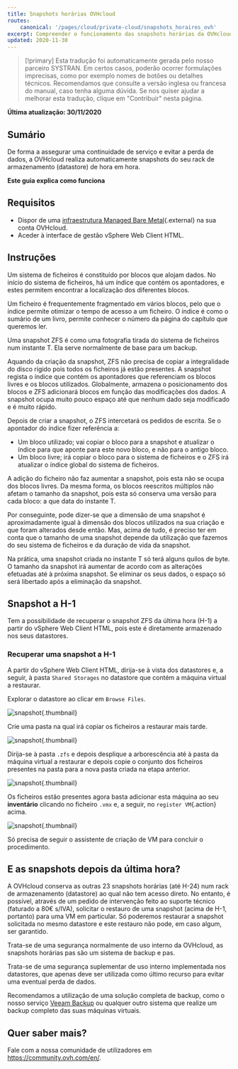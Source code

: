 ```yaml
---
title: Snapshots horárias OVHcloud
routes:
    canonical: '/pages/cloud/private-cloud/snapshots_horaires_ovh'
excerpt: Compreender o funcionamento das snapshots horárias da OVHcloud
updated: 2020-11-30
---
```


> [!primary]
> Esta tradução foi automaticamente gerada pelo nosso parceiro SYSTRAN. Em certos casos, poderão ocorrer formulações imprecisas, como por exemplo nomes de botões ou detalhes técnicos. Recomendamos que consulte a versão inglesa ou francesa do manual, caso tenha alguma dúvida. Se nos quiser ajudar a melhorar esta tradução, clique em "Contribuir" nesta página.
>

**Última atualização: 30/11/2020**

## Sumário

De forma a assegurar uma continuidade de serviço e evitar a perda de dados, a OVHcloud realiza automaticamente snapshots do seu rack de armazenamento (datastore) de hora em hora.

**Este guia explica como funciona**

## Requisitos

* Dispor de uma [infraestrutura Managed Bare Metal](https://www.ovhcloud.com/pt/managed-bare-metal/){.external} na sua conta OVHcloud.
* Aceder à interface de gestão vSphere Web Client HTML.

## Instruções

Um sistema de ficheiros é constituído por blocos que alojam dados. No início do sistema de ficheiros, há um índice que contém os apontadores, e estes permitem encontrar a localização dos diferentes blocos.

Um ficheiro é frequentemente fragmentado em vários blocos, pelo que o índice permite otimizar o tempo de acesso a um ficheiro. O índice é como o sumário de um livro, permite conhecer o número da página do capítulo que queremos ler.
 
Uma snapshot ZFS é como uma fotografia tirada do sistema de ficheiros num instante T. Ela serve normalmente de base para um backup.
 
Aquando da criação da snapshot, ZFS não precisa de copiar a integralidade do disco rígido pois todos os ficheiros já estão presentes. A snapshot regista o índice que contém os apontadores que referenciam os blocos livres e os blocos utilizados. Globalmente, armazena o posicionamento dos blocos e ZFS adicionará blocos em função das modificações dos dados. A snapshot ocupa muito pouco espaço até que nenhum dado seja modificado e é muito rápido.
 
Depois de criar a snapshot, o ZFS intercetará os pedidos de escrita. Se o apontador do índice fizer referência a:
 
- Um bloco utilizado; vai copiar o bloco para a snapshot e atualizar o índice para que aponte para este novo bloco, e não para o antigo bloco.
- Um bloco livre; irá copiar o bloco para o sistema de ficheiros e o ZFS irá atualizar o índice global do sistema de ficheiros.
 
A adição do ficheiro não faz aumentar a snapshot, pois esta não se ocupa dos blocos livres. Da mesma forma, os blocos reescritos múltiplos não afetam o tamanho da snapshot, pois esta só conserva uma versão para cada bloco: a que data do instante T.
 
Por conseguinte, pode dizer-se que a dimensão de uma snapshot é aproximadamente igual à dimensão dos blocos utilizados na sua criação e que foram alterados desde então. Mas, acima de tudo, é preciso ter em conta que o tamanho de uma snapshot depende da utilização que fazemos do seu sistema de ficheiros e da duração de vida da snapshot.
 
Na prática, uma snapshot criada no instante T só terá alguns quilos de byte. O tamanho da snapshot irá aumentar de acordo com as alterações efetuadas até à próxima snapshot. Se eliminar os seus dados, o espaço só será libertado após a eliminação da snapshot.

## Snapshot a H-1

Tem a possibilidade de recuperar o snapshot ZFS da última hora (H-1) a partir do vSphere Web Client HTML, pois este é diretamente armazenado nos seus datastores. 

### Recuperar uma snapshot a H-1

A partir do vSphere Web Client HTML, dirija-se à vista dos datastores e, a seguir, à pasta `Shared Storages` no datastore que contém a máquina virtual a restaurar.

Explorar o datastore ao clicar em `Browse Files`.

![snapshot](images/snapshot01.png){.thumbnail}

Crie uma pasta na qual irá copiar os ficheiros a restaurar mais tarde.

![snapshot](images/snapshot02.png){.thumbnail}

Dirija-se à pasta `.zfs` e depois desplique a arborescência até à pasta da máquina virtual a restaurar e depois copie o conjunto dos ficheiros presentes na pasta para a nova pasta criada na etapa anterior.

![snapshot](images/snapshot03.png){.thumbnail}

Os ficheiros estão presentes agora basta adicionar esta máquina ao seu **inventário** clicando no ficheiro `.vmx` e, a seguir, no `register VM`{.action} acima.

![snapshot](images/snapshot04.png){.thumbnail}

Só precisa de seguir o assistente de criação de VM para concluir o procedimento.

## E as snapshots depois da última hora?

A OVHcloud conserva as outras 23 snapshots horárias (até H-24) num rack de armazenamento (datastore) ao qual não tem acesso direto. No entanto, é possível, através de um pedido de intervenção feito ao suporte técnico (faturado a 80€ s/IVA), solicitar o restauro de uma snapshot (acima de H-1, portanto) para uma VM em particular. Só poderemos restaurar a snapshot solicitada no mesmo datastore e este restauro não pode, em caso algum, ser garantido.

Trata-se de uma segurança normalmente de uso interno da OVHcloud, as snapshots horárias pas são um sistema de backup e pas.

Trata-se de uma segurança suplementar de uso interno implementada nos datastores, que apenas deve ser utilizada como último recurso para evitar uma eventual perda de dados.

Recomendamos a utilização de uma solução completa de backup, como o nosso serviço [Veeam Backup](/pages/cloud/managed-bare-metal/veeam_backup_as_a_service) ou qualquer outro sistema que realize um backup completo das suas máquinas virtuais.

## Quer saber mais?

Fale com a nossa comunidade de utilizadores em <https://community.ovh.com/en/>.

